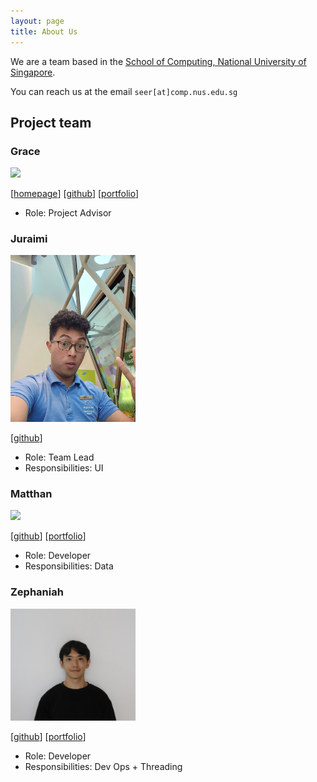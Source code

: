 ```yaml
---
layout: page
title: About Us
---
```


We are a team based in the [School of Computing, National University of Singapore](https://www.comp.nus.edu.sg).

You can reach us at the email `seer[at]comp.nus.edu.sg`

## Project team

### Grace

<img src="images/johndoe.png" width="200px">

[[homepage](http://www.comp.nus.edu.sg/~damithch)]
[[github](https://github.com/johndoe)]
[[portfolio](team/johndoe.md)]

* Role: Project Advisor

### Juraimi

<img src="images/juhromealexander.png" width="200px">

[[github](https://github.com/JuhromeAlexander)]

* Role: Team Lead
* Responsibilities: UI

### Matthan

<img src="images/johndoe.png" width="200px">

[[github](http://github.com/johndoe)] [[portfolio](team/johndoe.md)]

* Role: Developer
* Responsibilities: Data

### Zephaniah

<img src="images/zephaniahong.png" width="200px">

[[github](http://github.com/zephaniahong)]
[[portfolio](team/johndoe.md)]

* Role: Developer
* Responsibilities: Dev Ops + Threading
